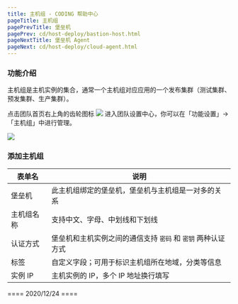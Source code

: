 ```yaml
---
title: 主机组 - CODING 帮助中心
pageTitle: 主机组
pagePrevTitle: 堡垒机
pagePrev: cd/host-deploy/bastion-host.html
pageNextTitle: 堡垒机 Agent
pageNext: cd/host-deploy/cloud-agent.html
---
```


### 功能介绍

主机组是主机实例的集合，通常一个主机组对应应用的一个发布集群（测试集群、预发集群、生产集群）。

点击团队首页右上角的齿轮图标 <img src ="https://help-assets.codehub.cn/enterprise/20210928153255.png" style ="margin:0"> 进入团队设置中心，你可以在「功能设置」→「主机组」中进行管理。

![](https://help-assets.codehub.cn/enterprise/20211013194218.png)

### 添加主机组

| 表单名     | 说明                                                         |
| ---------- | ------------------------------------------------------------ |
| 堡垒机     | 此主机组绑定的堡垒机，堡垒机与主机组是一对多的关系           |
| 主机组名称 | 支持中文、字母、中划线和下划线                               |
| 认证方式   | 堡垒机和主机实例之间的通信支持 `密码` 和 `密钥` 两种认证方式 |
| 标签       | 自定义字段；可用于标识主机组所在地域，分类等信息             |
| 实例 IP    | 主机实例的 IP，多个 IP 地址换行填写                          |

==== 2020/12/24 ====
